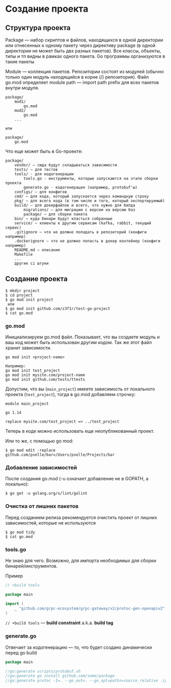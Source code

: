 # Создание проекта

## Структура проекта

Package — набор скриптов и файлов, находящихся в одной директории или отнесенных к одному пакету через директиву package (в одной директории не может быть двх разных пакетов). Все классы, объекты, типы и тп видны в рамках одного пакета. Go программы организуются в такие пакеты

Module — коллекция пакетов. Репозитории состоят из модулей (обычно только один модуль находящийся в корне (/) репозитория). Файл go.mod определяет module path — import path prefix для всех пакетов внутри модуля.&#x20;

```
package/
    mod1/
        go.mod
    mod2/
        go.mod
    ...
    
или

package/
    go.mod
```

Что еще может быть в Go-проекте:

```
package/
    vendor/ — сюда будут складываться зависимости
    tests/ — для тестов
    tools/ - для кодогенерации
        tools.go - инструменты, которые запускаются на этапе сборки проекта
        generate.go - кодогенерация (например, protobuf'ы)
    configs/ — для конфигов
    cmd/ — для кода, который запускается через командную строку
    pkg/ — для всего кода (в том числе и того, который экспортируемый)
    build/ — для докерфайлов и всего, что нужно для билда
        migrations/ — для миграции с версии на версию баз
        package/ — для сборки пакета
    bin/ — куда бинари будут класться собранные
    service/ — клиенты к другим сервисам (kafka, rabbit, текущий сервис)
    .gitignore — что не должно попадать в репозиторий (конфиги например)
    .dockerignore — что не должно попасть в докер контейнер (конфиги например)
    README.md — описание
    Makefile
    ...
    другие ci штуки
```

## Создание проекта

```
$ mkdir project
$ cd project
$ go mod init project
 или
$ go mod init github.com/z3f1r/test-go-project
$ cat go.mod
```

### go.mod

Инициализируем go.mod файл. Показывает, что вы создаете модуль и ваш код может быть использован другим кодом. Так же этот файл хранит зависимости.

```
go mod init <project-name>

Например:
go mod init test_project
go mod init mysite.com/project-name
go mod init github.com/tests/ttests
```

Допустим, что вы (`main_project`) имеете зависимость от локального проекта (`test_project`), тогда в go.mod добавляем строчку:

```
module main_project

go 1.14

replace mysite.com/test_project => ../test_project
```

Теперь в коде можно использовать еще неопубликованный проект.

Или то же, с помощью go mod:

```
$ go mod edit -replace github.com/pselle/bar=/Users/pselle/Projects/bar
```

### Добавление зависимостей

После создания go.mod (-u означает добавление не в GOPATH, а локально):

```
$ go get -u golang.org/x/lint/golint
```

### Очистка от лишних пакетов

Перед созданием релиза рекомендуется очистить проект от лишних зависимостей, которые не используются

```
$ go mod tidy
$ cat go.mod
```

### tools.go

Не знаю для чего. Возможно, для импорта необходимых для сборки бинарей/инструментов.

Пример

```go
// +build tools

package main

import (
	_ "github.com/grpc-ecosystem/grpc-gateway/v2/protoc-gen-openapiv2"
)
```

`// +build tools` — **build constraint** a.k.a. **build tag**

### generate.go

Отвечает за кодогенерацию — то, что будет создано динамически перед go build

```go
package main

//go:generate scripts/protobuf.sh
//go:generate go install github.com/some/package
//go:generate protoc -I=. --go_out=. --go_opt=paths=source_relative ./protocol/some.proto
```

